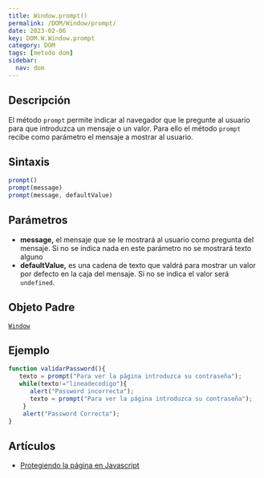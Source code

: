 ```yaml
---
title: Window.prompt()
permalink: /DOM/Window/prompt/
date: 2023-02-06
key: DOM.W.Window.prompt
category: DOM
tags: [metodo dom]
sidebar:
  nav: dom
---
```


## **Descripción**


El método `prompt` permite indicar al navegador que le pregunte al usuario para que introduzca un mensaje o un valor. Para ello el método `prompt` recibe como parámetro el mensaje a mostrar al usuario.


## **Sintaxis**


```javascript
prompt()
prompt(message)
prompt(message, defaultValue)
```


## Parámetros

- **message,** el mensaje que se le mostrará al usuario como pregunta del mensaje. Si no se indica nada en este parámetro no se mostrará texto alguno
- **defaultValue,** es una cadena de texto que valdrá para mostrar un valor por defecto en la caja del mensaje. Si no se indica el valor será `undefined`.

## **Objeto Padre**


[`Window`](https://www.w3api.com/DOM/Window/)


## **Ejemplo**


```javascript
function validarPassword(){
   texto = prompt("Para ver la página introduzca su contraseña");
   while(texto!="lineadecodigo"){
      alert("Password incorrecta");
      texto = prompt("Para ver la página introduzca su contraseña");
    }
    alert("Password Correcta");
}
```


## **Artículos**

- [Protegiendo la página en Javascript](https://lineadecodigo.com/javascript/protegiendo-la-pagina-en-javascript/)
